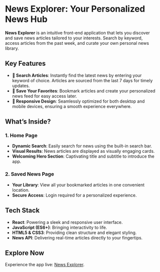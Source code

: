 # News Explorer: Your Personalized News Hub

**News Explorer** is an intuitive front-end application that lets you discover and save news articles tailored to your interests. Search by keyword, access articles from the past week, and curate your own personal news library.

## Key Features

- **📰 Search Articles**: Instantly find the latest news by entering your keyword of choice. Articles are sourced from the last 7 days for timely updates.
- **📌 Save Your Favorites**: Bookmark articles and create your personalized news feed for easy access later.
- **📱 Responsive Design**: Seamlessly optimized for both desktop and mobile devices, ensuring a smooth experience everywhere.

## What’s Inside?

### 1. **Home Page**  
   - **Dynamic Search**: Easily search for news using the built-in search bar.  
   - **Visual Results**: News articles are displayed as visually engaging cards.  
   - **Welcoming Hero Section**: Captivating title and subtitle to introduce the app.  

### 2. **Saved News Page**  
   - **Your Library**: View all your bookmarked articles in one convenient location.  
   - **Secure Access**: Login required for a personalized experience.  

## Tech Stack

- **React**: Powering a sleek and responsive user interface.  
- **JavaScript (ES6+)**: Bringing interactivity to life.  
- **HTML5 & CSS3**: Providing clean structure and elegant styling.  
- **News API**: Delivering real-time articles directly to your fingertips.  

## Explore Now  
Experience the app live: [News Explorer](https://J-Kay-808.github.io/news-explorer-frontend/).
